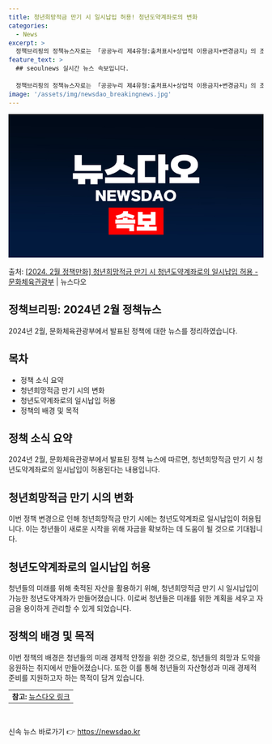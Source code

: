 ```yaml
---
title: 청년희망적금 만기 시 일시납입 허용! 청년도약계좌로의 변화
categories:
  - News
excerpt: >
  정책브리핑의 정책뉴스자료는 「공공누리 제4유형:출처표시+상업적 이용금지+변경금지」의 조건에 따라 자유롭게 이…
feature_text: >
  ## seoulnews 실시간 뉴스 속보입니다.

  정책브리핑의 정책뉴스자료는 「공공누리 제4유형:출처표시+상업적 이용금지+변경금지」의 조건에 따라 자유롭게 이…
image: '/assets/img/newsdao_breakingnews.jpg'
---
```


![뉴스다오 속보](/assets/img/newsdao_breakingnews.jpg)

<p>출처: <a href="https://newsdao.kr/3138" rel="dofollow">[2024. 2월 정책만화] 청년희망적금 만기 시 청년도약계좌로의 일시납입 허용 - 문화체육관광부</a> | 뉴스다오</p>

<h2>정책브리핑: 2024년 2월 정책뉴스</h2>

<p data-ke-size="size16">2024년 2월, 문화체육관광부에서 발표된 정책에 대한 뉴스를 정리하였습니다.</p>

<h2 data-ke-size="size26">목차</h2>

<ul>
<li>정책 소식 요약</li>
<li>청년희망적금 만기 시의 변화</li>
<li>청년도약계좌로의 일시납입 허용</li>
<li>정책의 배경 및 목적</li>
</ul>

<h2 data-ke-size="size26">정책 소식 요약</h2>

<p data-ke-size="size16">2024년 2월, 문화체육관광부에서 발표된 정책 뉴스에 따르면, 청년희망적금 만기 시 청년도약계좌로의 일시납입이 허용된다는 내용입니다.</p>

<h2 data-ke-size="size26">청년희망적금 만기 시의 변화</h2>

<p data-ke-size="size16">이번 정책 변경으로 인해 청년희망적금 만기 시에는 청년도약계좌로 일시납입이 허용됩니다. 이는 청년들이 새로운 시작을 위해 자금을 확보하는 데 도움이 될 것으로 기대됩니다.</p>

<h2 data-ke-size="size26">청년도약계좌로의 일시납입 허용</h2>

<p data-ke-size="size16">청년들의 미래를 위해 축적된 자산을 활용하기 위해, 청년희망적금 만기 시 일시납입이 가능한 청년도약계좌가 만들어졌습니다. 이로써 청년들은 미래를 위한 계획을 세우고 자금을 용이하게 관리할 수 있게 되었습니다.</p>

<h2 data-ke-size="size26">정책의 배경 및 목적</h2>

<p data-ke-size="size16">이번 정책의 배경은 청년들의 미래 경제적 안정을 위한 것으로, 청년들의 희망과 도약을 응원하는 취지에서 만들어졌습니다. 또한 이를 통해 청년들의 자산형성과 미래 경제적 준비를 지원하고자 하는 목적이 담겨 있습니다.</p>

<table>
<tbody>
<tr>
<td style="text-align: center; height: 17px;"><b>참고: </b><a href="https://newsdao.kr/3138">뉴스다오 링크</a></td>
</tr>
</tbody>
</table>
<p data-ke-size="size16">&nbsp;</p> 

신속 뉴스 바로가기 👉 <a href="https://newsdao.kr" rel="dofollow">https://newsdao.kr</a>


